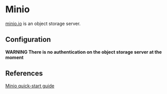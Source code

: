 # Minio

[minio.io](https://minio.io) is an object storage server.

## Configuration

**WARNING There is no authentication on the object storage server at the moment**

## References

[Minio quick-start guide](https://docs.minio.io/docs/minio-quickstart-guide)
